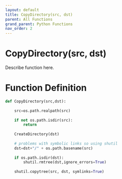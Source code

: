 ```yaml
---
layout: default
title: CopyDirectory(src, dst)
parent: All Functions
grand_parent: Python Functions
nav_order: 2
---
```


# CopyDirectory(src, dst)

Describe function here.

# Function Definition

```python
def CopyDirectory(src,dst):
	
	src=os.path.realpath(src)
	
	if not os.path.isdir(src):
		return
	
	CreateDirectory(dst)
	
	# problems with symbolic links so using shutil	
	dst=dst+"/" + os.path.basename(src)
	
	if os.path.isdir(dst):
		shutil.rmtree(dst,ignore_errors=True)
		
	shutil.copytree(src, dst, symlinks=True)				
```